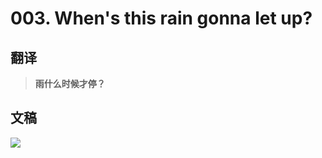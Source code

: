 # 003. When's this rain gonna let up?

## 翻译

> **雨什么时候才停？**

## 文稿

![](https://cdn.jsdelivr.net/gh/imtianx/speaking180/img/003.jpg)

